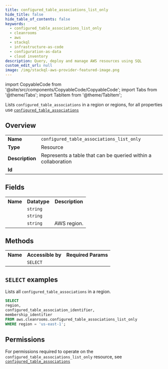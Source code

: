 ```yaml
---
title: configured_table_associations_list_only
hide_title: false
hide_table_of_contents: false
keywords:
  - configured_table_associations_list_only
  - cleanrooms
  - aws
  - stackql
  - infrastructure-as-code
  - configuration-as-data
  - cloud inventory
description: Query, deploy and manage AWS resources using SQL
custom_edit_url: null
image: /img/stackql-aws-provider-featured-image.png
---
```


import CopyableCode from '@site/src/components/CopyableCode/CopyableCode';
import Tabs from '@theme/Tabs';
import TabItem from '@theme/TabItem';

Lists <code>configured_table_associations</code> in a region or regions, for all properties use <a href="/services/serviceName/configured_table_associations/"><code>configured_table_associations</code></a>

## Overview
<table>
<tbody>
<tr><td><b>Name</b></td><td><code>configured_table_associations_list_only</code></td></tr>
<tr><td><b>Type</b></td><td>Resource</td></tr>
<tr><td><b>Description</b></td><td>Represents a table that can be queried within a collaboration</td></tr>
<tr><td><b>Id</b></td><td><CopyableCode code="aws.cleanrooms.configured_table_associations_list_only" /></td></tr>
</tbody>
</table>

## Fields
<table>
<tbody>
<tr><th>Name</th><th>Datatype</th><th>Description</th></tr><tr><td><CopyableCode code="configured_table_association_identifier" /></td><td><code>string</code></td><td></td></tr>
<tr><td><CopyableCode code="membership_identifier" /></td><td><code>string</code></td><td></td></tr>
<tr><td><CopyableCode code="region" /></td><td><code>string</code></td><td>AWS region.</td></tr>
</tbody>
</table>

## Methods

<table>
<tbody>
  <tr>
    <th>Name</th>
    <th>Accessible by</th>
    <th>Required Params</th>
  </tr>
  <tr>
    <td><CopyableCode code="list_resources" /></td>
    <td><code>SELECT</code></td>
    <td><CopyableCode code="region" /></td>
  </tr>
</tbody>
</table>

## `SELECT` examples
Lists all <code>configured_table_associations</code> in a region.
```sql
SELECT
region,
configured_table_association_identifier,
membership_identifier
FROM aws.cleanrooms.configured_table_associations_list_only
WHERE region = 'us-east-1';
```


## Permissions

For permissions required to operate on the <code>configured_table_associations_list_only</code> resource, see <a href="/services/cleanrooms/configured_table_associations/#permissions"><code>configured_table_associations</code></a>

